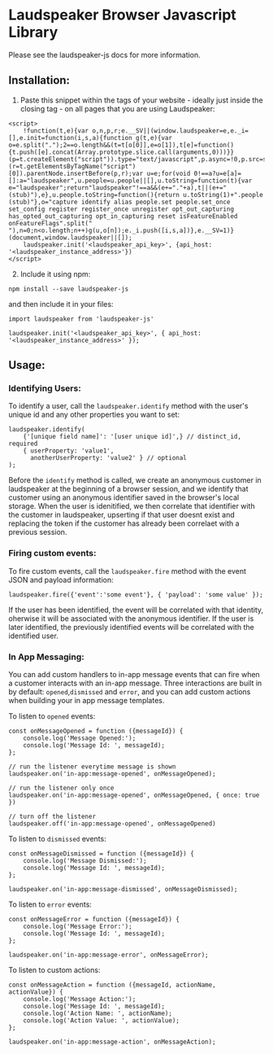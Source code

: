 # Laudspeaker Browser Javascript Library

Please see the laudspeaker-js docs for more information.


## Installation:

1. Paste this snippet within the <head> tags of your website - ideally just inside the closing </head> tag - on all pages that you are using Laudspeaker:
```
<script>
    !function(t,e){var o,n,p,r;e.__SV||(window.laudspeaker=e,e._i=[],e.init=function(i,s,a){function g(t,e){var o=e.split(".");2==o.length&&(t=t[o[0]],e=o[1]),t[e]=function(){t.push([e].concat(Array.prototype.slice.call(arguments,0)))}}(p=t.createElement("script")).type="text/javascript",p.async=!0,p.src=s.api_host+"/static/array.js",(r=t.getElementsByTagName("script")[0]).parentNode.insertBefore(p,r);var u=e;for(void 0!==a?u=e[a]=[]:a="laudspeaker",u.people=u.people||[],u.toString=function(t){var e="laudspeaker";return"laudspeaker"!==a&&(e+="."+a),t||(e+=" (stub)"),e},u.people.toString=function(){return u.toString(1)+".people (stub)"},o="capture identify alias people.set people.set_once set_config register register_once unregister opt_out_capturing has_opted_out_capturing opt_in_capturing reset isFeatureEnabled onFeatureFlags".split(" "),n=0;n<o.length;n++)g(u,o[n]);e._i.push([i,s,a])},e.__SV=1)}(document,window.laudspeaker||[]);
    laudspeaker.init('<laudspeaker_api_key>', {api_host: '<laudspeaker_instance_address>'})
</script>
```
2. Include it using npm:
```
npm install --save laudspeaker-js
```
and then include it in your files:
```
import laudspeaker from 'laudspeaker-js'

laudspeaker.init('<laudspeaker_api_key>', { api_host: '<laudspeaker_instance_address>' });
```

## Usage:

### Identifying Users:
To identify a user, call the `laudspeaker.identify` method with the user's unique id and any other properties you want to set:
```
laudspeaker.identify(
    {'[unique field name]': '[user unique id]',} // distinct_id, required
    { userProperty: 'value1',
      anotherUserProperty: 'value2' } // optional
);
```
Before the `identify` method is called, we create an anonymous customer in laudspeaker at the beginning of a browser session, and we identify that customer using an anonymous identifier saved in the browser's local storage. When the user is idenitified, we then correlate that identifier with the customer in laudspeaker, upserting if that user doesnt exist and replacing the token if the customer has already been correlaet with a previous session.

### Firing custom events:
To fire custom events, call the `laudspeaker.fire` method with the event JSON and payload information:
```
laudspeaker.fire({'event':'some event'}, { 'payload': 'some value' });
```
If the user has been identified, the event will be correlated with that identity, oherwise it will be associated with the anonymous identifier. If the user is later identified, the previously identified events will be correlated with the identified user.

### In App Messaging:
You can add custom handlers to in-app message events that can fire when a customer interacts with an in-app message. Three interactions are built in by default: `opened`,`dismissed` and `error`, and you can add custom actions when building your in app message templates.

To listen to `opened` events:
```
const onMessageOpened = function ({messageId}) {
    console.log('Message Opened:');
    console.log('Message Id: ', messageId);
};

// run the listener everytime message is shown
laudspeaker.on('in-app:message-opened', onMessageOpened);

// run the listener only once
laudspeaker.on('in-app:message-opened', onMessageOpened, { once: true })

// turn off the listener
laudspeaker.off('in-app:message-opened', onMessageOpened)
```
To listen to `dismissed` events:
```
const onMessageDismissed = function ({messageId}) {
    console.log('Message Dismissed:');
    console.log('Message Id: ', messageId);
};

laudspeaker.on('in-app:message-dismissed', onMessageDismissed);
```

To listen to `error` events:
```
const onMessageError = function ({messageId}) {
    console.log('Message Error:');
    console.log('Message Id: ', messageId);
};

laudspeaker.on('in-app:message-error', onMessageError);
```

To listen to custom actions:

```
const onMessageAction = function ({messageId, actionName, actionValue}) {
    console.log('Message Action:');
    console.log('Message Id: ', messageId);
    console.log('Action Name: ', actionName);
    console.log('Action Value: ', actionValue);
};

laudspeaker.on('in-app:message-action', onMessageAction);
```
